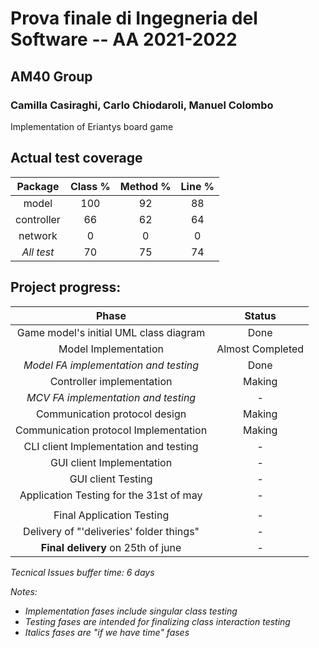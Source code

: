 # Prova finale di Ingegneria del Software -- AA 2021-2022

## AM40 Group
### Camilla Casiraghi, Carlo Chiodaroli, Manuel Colombo

Implementation of Eriantys board game

## Actual test coverage
| __Package__ | __Class %__ | __Method %__ | __Line %__ |
|:-----------:|:-----------:|:------------:|:----------:|
|    model    |     100     |      92      |     88     |
| controller  |     66      |      62      |     64     |
|  network    |      0      |      0       |     0      |
| _All test_  |     70      |      75      |     74     |


## Project progress:

|                __Phase__                 |    __Status__    |
|:----------------------------------------:|:----------------:|
|  Game model's initial UML class diagram  |       Done       |
|           Model Implementation           | Almost Completed |
|  *Model FA implementation and testing*   |       Done       |
|        Controller implementation         |      Making      |
|   *MCV FA implementation and testing*    |        -         |
|      Communication protocol design       |      Making      |
|  Communication protocol Implementation   |      Making      |
|  CLI client Implementation and testing   |        -         |
|        GUI client Implementation         |        -         |
|            GUI client Testing            |        -         |
| Application Testing for the 31st of may  |        -         |
|||
|        Final Application Testing         |        -         |
| Delivery of "'deliveries' folder things" |        -         |
|    __Final delivery__ on 25th of june    |        -         |

*Tecnical Issues buffer time: 6 days*

*Notes:*
* *Implementation fases include singular class testing*
* *Testing fases are intended for finalizing class interaction testing*
* *Italics fases are "if we have time" fases*

